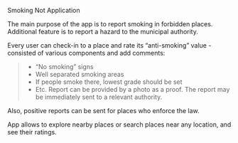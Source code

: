 Smoking Not Application

The main purpose of the app is to report smoking in forbidden places.
Additional feature is to report a hazard to the municipal authority.

Every user can check-in to a place and rate its “anti-smoking” value - consisted of various components and add comments:
> - “No smoking” signs
> - Well separated smoking areas
> - If people smoke there, lowest grade should be set
> - Etc.
Report can be provided by a photo as a proof.
The report may be immediately sent to a relevant authority.

Also, positive reports can be sent for places who enforce the law.

App allows to explore nearby places or search places near any location, and see their ratings.